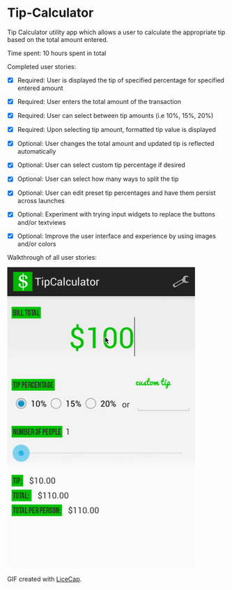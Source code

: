 Tip-Calculator
==============

Tip Calculator utility app which allows a user to calculate the appropriate tip based on the total amount entered.

Time spent: 10 hours spent in total

Completed user stories:

 * [x] Required: User is displayed the tip of specified percentage for specified entered amount
 * [x] Required: User enters the total amount of the transaction
 * [x] Required: User can select between tip amounts (i.e 10%, 15%, 20%)
 * [x] Required: Upon selecting tip amount, formatted tip value is displayed
 * [x] Optional: User changes the total amount and updated tip is reflected automatically
 * [x] Optional: User can select custom tip percentage if desired
 * [x] Optional: User can select how many ways to split the tip
 * [x] Optional: User can edit preset tip percentages and have them persist across launches
 * [x] Optional: Experiment with trying input widgets to replace the buttons and/or textviews
 * [x] Optional: Improve the user interface and experience by using images and/or colors
 
 


Walkthrough of all user stories:

![Video Walkthrough](TipCalcWalkthrough.gif)

GIF created with [LiceCap](http://www.cockos.com/licecap/).
